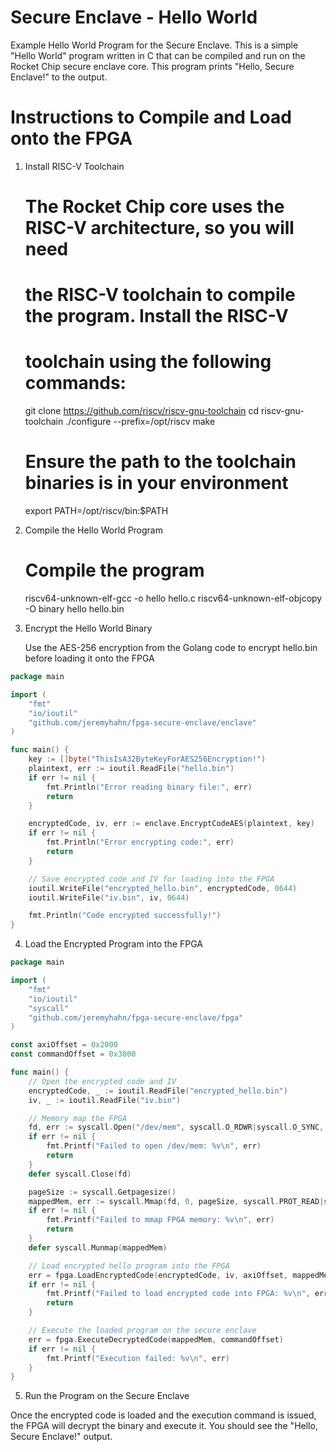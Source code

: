# Secure Enclave - Hello World

Example Hello World Program for the Secure Enclave. This is a simple "Hello World" program written in C that can be compiled and run on the Rocket Chip secure enclave core. This program prints "Hello, Secure Enclave!" to the output.


# Instructions to Compile and Load onto the FPGA

1. Install RISC-V Toolchain

    # The Rocket Chip core uses the RISC-V architecture, so you will need
    # the RISC-V toolchain to compile the program. Install the RISC-V
    # toolchain using the following commands:
    git clone https://github.com/riscv/riscv-gnu-toolchain
    cd riscv-gnu-toolchain
    ./configure --prefix=/opt/riscv
    make

    # Ensure the path to the toolchain binaries is in your environment
    export PATH=/opt/riscv/bin:$PATH

2. Compile the Hello World Program

    # Compile the program
    riscv64-unknown-elf-gcc -o hello hello.c
    riscv64-unknown-elf-objcopy -O binary hello hello.bin

3. Encrypt the Hello World Binary

    Use the AES-256 encryption from the Golang code to encrypt hello.bin before loading it onto the FPGA

```go
package main

import (
	"fmt"
	"io/ioutil"
	"github.com/jeremyhahn/fpga-secure-enclave/enclave"
)

func main() {
	key := []byte("ThisIsA32ByteKeyForAES256Encryption!")
	plaintext, err := ioutil.ReadFile("hello.bin")
	if err != nil {
		fmt.Println("Error reading binary file:", err)
		return
	}

	encryptedCode, iv, err := enclave.EncryptCodeAES(plaintext, key)
	if err != nil {
		fmt.Println("Error encrypting code:", err)
		return
	}

	// Save encrypted code and IV for loading into the FPGA
	ioutil.WriteFile("encrypted_hello.bin", encryptedCode, 0644)
	ioutil.WriteFile("iv.bin", iv, 0644)

	fmt.Println("Code encrypted successfully!")
}
```

4. Load the Encrypted Program into the FPGA
```go
package main

import (
	"fmt"
	"io/ioutil"
	"syscall"
	"github.com/jeremyhahn/fpga-secure-enclave/fpga"
)

const axiOffset = 0x2000
const commandOffset = 0x3000

func main() {
	// Open the encrypted code and IV
	encryptedCode, _ := ioutil.ReadFile("encrypted_hello.bin")
	iv, _ := ioutil.ReadFile("iv.bin")

	// Memory map the FPGA
	fd, err := syscall.Open("/dev/mem", syscall.O_RDWR|syscall.O_SYNC, 0)
	if err != nil {
		fmt.Printf("Failed to open /dev/mem: %v\n", err)
		return
	}
	defer syscall.Close(fd)

	pageSize := syscall.Getpagesize()
	mappedMem, err := syscall.Mmap(fd, 0, pageSize, syscall.PROT_READ|syscall.PROT_WRITE, syscall.MAP_SHARED)
	if err != nil {
		fmt.Printf("Failed to mmap FPGA memory: %v\n", err)
		return
	}
	defer syscall.Munmap(mappedMem)

	// Load encrypted hello program into the FPGA
	err = fpga.LoadEncryptedCode(encryptedCode, iv, axiOffset, mappedMem)
	if err != nil {
		fmt.Printf("Failed to load encrypted code into FPGA: %v\n", err)
		return
	}

	// Execute the loaded program on the secure enclave
	err = fpga.ExecuteDecryptedCode(mappedMem, commandOffset)
	if err != nil {
		fmt.Printf("Execution failed: %v\n", err)
	}
}
```

5. Run the Program on the Secure Enclave

Once the encrypted code is loaded and the execution command is issued, the FPGA will decrypt the binary and execute it. You should see the "Hello, Secure Enclave!" output.